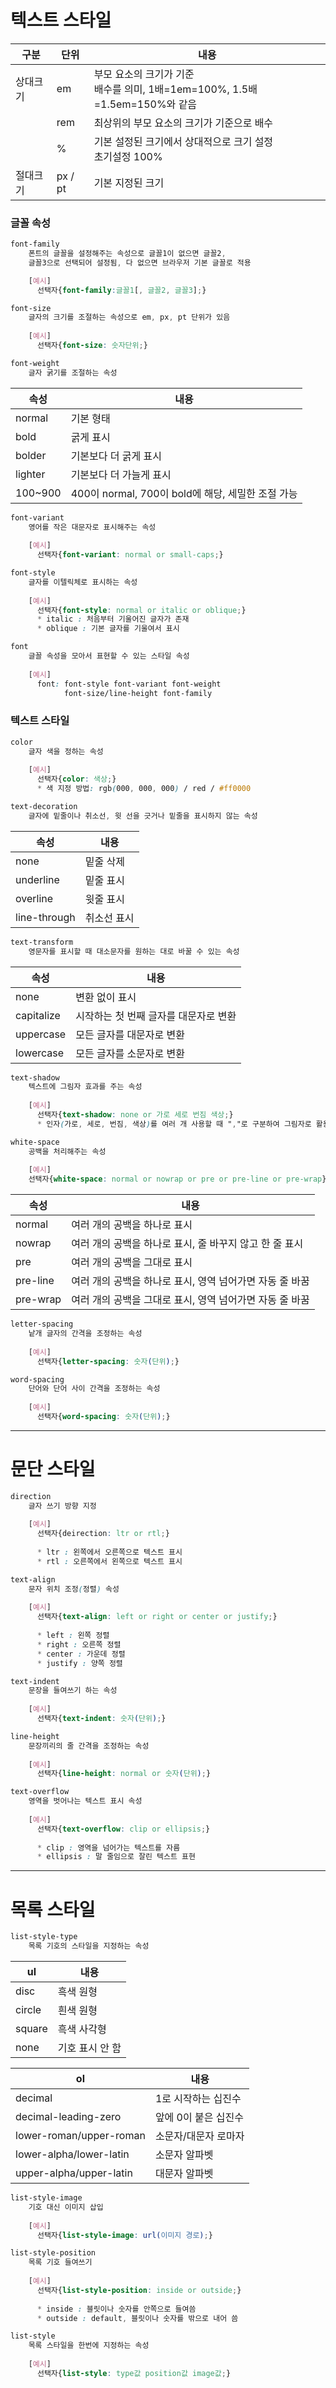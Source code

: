 # 텍스트 스타일

|구분|단위|내용|
|---|---|---|
|상대크기|em|부모 요소의 크기가 기준<br> 배수를 의미, 1배=1em=100%, 1.5배=1.5em=150%와 같음|
||rem|최상위의 부모 요소의 크기가 기준으로 배수|
||%|기본 설정된 크기에서 상대적으로 크기 설정<br> 초기설정 100%|
|절대크기|px / pt|기본 지정된 크기|


### 글꼴 속성

```css
font-family
    폰트의 글꼴을 설정해주는 속성으로 글꼴1이 없으면 글꼴2,
    글꼴3으로 선택되어 설정됨, 다 없으면 브라우저 기본 글꼴로 적용

    [예시]
      선택자{font-family:글꼴1[, 글꼴2, 글꼴3];}
```

```css
font-size
    글자의 크기를 조절하는 속성으로 em, px, pt 단위가 있음
    
    [예시]
      선택자{font-size: 숫자단위;}
```

```css
font-weight
    글자 굵기를 조절하는 속성
```

|속성|내용|
|---|---|
|normal|기본 형태|
|bold|굵게 표시|
|bolder|기본보다 더 굵게 표시|
|lighter|기본보다 더 가늘게 표시|
|100~900|400이 normal, 700이 bold에 해당, 세밀한 조절 가능|

```css
font-variant
    영어를 작은 대문자로 표시해주는 속성
    
    [예시]
      선택자{font-variant: normal or small-caps;}
```

```css
font-style
    글자를 이텔릭체로 표시하는 속성
    
    [예시]
      선택자{font-style: normal or italic or oblique;}
      * italic : 처음부터 기울어진 글자가 존재
      * oblique : 기본 글자를 기울여서 표시
```

```css
font
    글꼴 속성을 모아서 표현할 수 있는 스타일 속성
    
    [예시]
      font: font-style font-variant font-weight
            font-size/line-height font-family
```

### 텍스트 스타일

```css
color
    글자 색을 정하는 속성
    
    [예시]
      선택자{color: 색상;}
      * 색 지정 방법: rgb(000, 000, 000) / red / #ff0000
```

```css
text-decoration
    글자에 밑줄이나 취소선, 윗 선을 긋거나 밑줄을 표시하지 않는 속성
```

|속성|내용|
|---|---|
|none|밑줄 삭제|
|underline|밑줄 표시|
|overline|윗줄 표시|
|line-through|취소선 표시|

```css
text-transform
    영문자를 표시할 때 대소문자를 원하는 대로 바꿀 수 있는 속성
```

|속성|내용|
|---|---|
|none|변환 없이 표시|
|capitalize|시작하는 첫 번째 글자를 대문자로 변환|
|uppercase|모든 글자를 대문자로 변환|
|lowercase|모든 글자를 소문자로 변환|

```css
text-shadow
    텍스트에 그림자 효과를 주는 속성
    
    [예시]
      선택자{text-shadow: none or 가로 세로 번짐 색상;}
      * 인자(가로, 세로, 번짐, 색상)를 여러 개 사용할 때 ","로 구분하여 그림자로 활용 가능
```

```css
white-space
    공백을 처리해주는 속성
    
    [예시]
    선택자{white-space: normal or nowrap or pre or pre-line or pre-wrap}
```

|속성|내용|
|---|---|
|normal|여러 개의 공백을 하나로 표시|
|nowrap|여러 개의 공백을 하나로 표시, 줄 바꾸지 않고 한 줄 표시|
|pre|여러 개의 공백을 그대로 표시|
|pre-line|여러 개의 공백을 하나로 표시, 영역 넘어가면 자동 줄 바꿈|
|pre-wrap|여러 개의 공백을 그대로 표시, 영역 넘어가면 자동 줄 바꿈|

```css
letter-spacing
    낱개 글자의 간격을 조정하는 속성
    
    [예시]
      선택자{letter-spacing: 숫자(단위);}

word-spacing
    단어와 단어 사이 간격을 조정하는 속성
    
    [예시]
      선택자{word-spacing: 숫자(단위);}
```

-----------------------------------------------------------------------------------------------------

# 문단 스타일

```css
direction
    글자 쓰기 방향 지정
    
    [예시]
      선택자{deirection: ltr or rtl;}
      
      * ltr : 왼쪽에서 오른쪽으로 텍스트 표시
      * rtl : 오른쪽에서 왼쪽으로 텍스트 표시
```

```css
text-align
    문자 위치 조정(정렬) 속성
    
    [예시]
      선택자{text-align: left or right or center or justify;}
      
      * left : 왼쪽 정렬
      * right : 오른쪽 정렬
      * center : 가운데 정렬
      * justify : 양쪽 정렬
```

```css
text-indent
    문장을 들여쓰기 하는 속성
    
    [예시]
      선택자{text-indent: 숫자(단위);}

line-height
    문장끼리의 줄 간격을 조정하는 속성
    
    [예시]
      선택자{line-height: normal or 숫자(단위);}
```

```css
text-overflow
    영역을 벗어나는 텍스트 표시 속성
    
    [예시]
      선택자{text-overflow: clip or ellipsis;}
      
      * clip : 영역을 넘어가는 텍스트를 자름
      * ellipsis : 말 줄임으로 잘린 텍스트 표현
```

-----------------------------------------------------------------------------------------------------

# 목록 스타일

```css
list-style-type
    목록 기호의 스타일을 지정하는 속성
```
|ul|내용|
|---|---|
|disc|흑색 원형|
|circle|흰색 원형|
|square|흑색 사각형|
|none|기호 표시 안 함|

|ol|내용|
|---|---|
|decimal|1로 시작하는 십진수|
|decimal-leading-zero|앞에 0이 붙은 십진수|
|lower-roman/upper-roman|소문자/대문자 로마자|
|lower-alpha/lower-latin|소문자 알파벳|
|upper-alpha/upper-latin|대문자 알파벳|

```css
list-style-image
    기호 대신 이미지 삽입
    
    [예시]
      선택자{list-style-image: url(이미지 경로);}
```

```css
list-style-position
    목록 기호 들여쓰기
    
    [예시]
      선택자{list-style-position: inside or outside;}
      
      * inside : 블릿이나 숫자를 안쪽으로 들여씀
      * outside : default, 블릿이나 숫자를 밖으로 내어 씀
```

```css
list-style
    목록 스타일을 한번에 지정하는 속성
    
    [예시]
      선택자{list-style: type값 position값 image값;}
```
